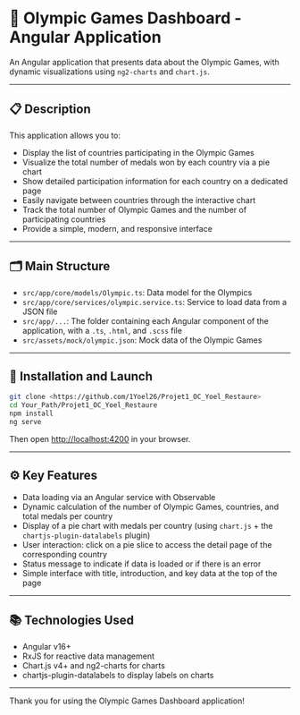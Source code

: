 
# 🏅 Olympic Games Dashboard - Angular Application

An Angular application that presents data about the Olympic Games, with dynamic visualizations using `ng2-charts` and `chart.js`.

---

## 📋 Description

This application allows you to:

- Display the list of countries participating in the Olympic Games  
- Visualize the total number of medals won by each country via a pie chart  
- Show detailed participation information for each country on a dedicated page  
- Easily navigate between countries through the interactive chart  
- Track the total number of Olympic Games and the number of participating countries  
- Provide a simple, modern, and responsive interface  

---

## 🗂️ Main Structure

- `src/app/core/models/Olympic.ts`: Data model for the Olympics  
- `src/app/core/services/olympic.service.ts`: Service to load data from a JSON file  
- `src/app/...`: The folder containing each Angular component of the application, with a `.ts`, `.html`, and `.scss` file  
- `src/assets/mock/olympic.json`: Mock data of the Olympic Games  

---

## 🚀 Installation and Launch

```bash
git clone <https://github.com/1Yoel26/Projet1_OC_Yoel_Restaure>
cd Your_Path/Projet1_OC_Yoel_Restaure
npm install
ng serve
```

Then open [http://localhost:4200](http://localhost:4200) in your browser.

---

## ⚙️ Key Features

- Data loading via an Angular service with Observable  
- Dynamic calculation of the number of Olympic Games, countries, and total medals per country  
- Display of a pie chart with medals per country (using `chart.js` + the `chartjs-plugin-datalabels` plugin)  
- User interaction: click on a pie slice to access the detail page of the corresponding country  
- Status message to indicate if data is loaded or if there is an error  
- Simple interface with title, introduction, and key data at the top of the page  

---

## 📚 Technologies Used

- Angular v16+  
- RxJS for reactive data management  
- Chart.js v4+ and ng2-charts for charts  
- chartjs-plugin-datalabels to display labels on charts  

---

Thank you for using the Olympic Games Dashboard application!  
